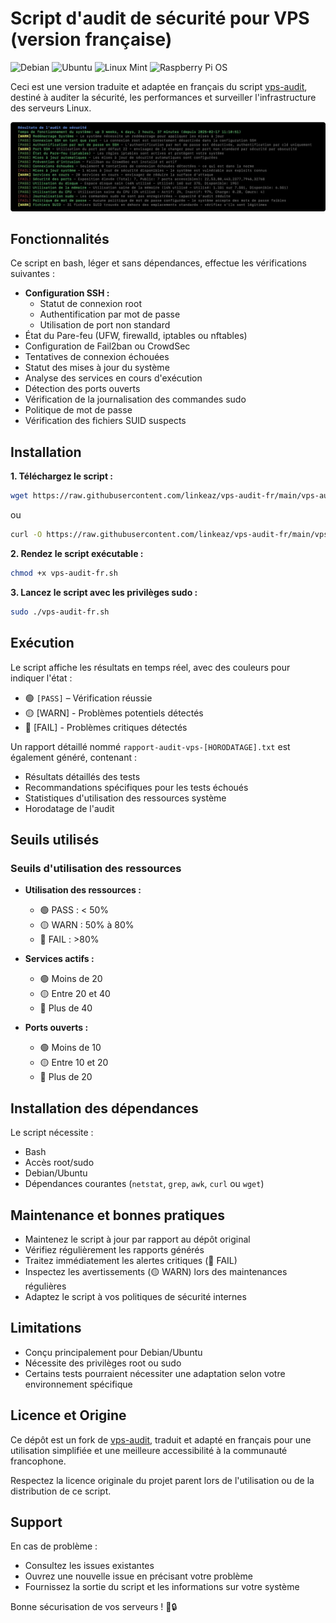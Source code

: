 # Script d'audit de sécurité pour VPS (version française)

![Debian](https://img.shields.io/badge/Debian_10+-D70A53?logo=debian&logoColor=white)
![Ubuntu](https://img.shields.io/badge/Ubuntu_18+-E95420?logo=ubuntu&logoColor=white)
![Linux Mint](https://img.shields.io/badge/Linux_Mint_20+-87CF3E?logo=linux-mint&logoColor=white)
![Raspberry Pi OS](https://img.shields.io/badge/Raspberry_Pi_OS_10+-C51A4A?logo=raspberry-pi&logoColor=white)

Ceci est une version traduite et adaptée en français du script [vps-audit](https://github.com/vernu/vps-audit), destiné à auditer la sécurité, les performances et surveiller l'infrastructure des serveurs Linux.


<!-- add a screenshot of the output here -->

![Sample Output](./screenshot.webp)

## Fonctionnalités

Ce script en bash, léger et sans dépendances, effectue les vérifications suivantes :

- **Configuration SSH :**
  - Statut de connexion root
  - Authentification par mot de passe
  - Utilisation de port non standard
- État du Pare-feu (UFW, firewalld, iptables ou nftables)
- Configuration de Fail2ban ou CrowdSec
- Tentatives de connexion échouées
- Statut des mises à jour du système
- Analyse des services en cours d'exécution
- Détection des ports ouverts
- Vérification de la journalisation des commandes sudo
- Politique de mot de passe
- Vérification des fichiers SUID suspects

## Installation

**1. Téléchargez le script :**

```bash
wget https://raw.githubusercontent.com/linkeaz/vps-audit-fr/main/vps-audit-fr.sh
```
ou
```bash
curl -O https://raw.githubusercontent.com/linkeaz/vps-audit-fr/main/vps-audit-fr.sh
```

**2. Rendez le script exécutable :**

```bash
chmod +x vps-audit-fr.sh
```

**3. Lancez le script avec les privilèges sudo :**

```bash
sudo ./vps-audit-fr.sh
```

## Exécution

Le script affiche les résultats en temps réel, avec des couleurs pour indiquer l'état :

- 🟢 `[PASS]` – Vérification réussie
- 🟡 [WARN] - Problèmes potentiels détectés
- 🔴 [FAIL] - Problèmes critiques détectés

Un rapport détaillé nommé `rapport-audit-vps-[HORODATAGE].txt` est également généré, contenant :

- Résultats détaillés des tests
- Recommandations spécifiques pour les tests échoués
- Statistiques d'utilisation des ressources système
- Horodatage de l'audit

## Seuils utilisés

### Seuils d'utilisation des ressources

- **Utilisation des ressources :**
  - 🟢 PASS : < 50%
  - 🟡 WARN : 50% à 80%
  - 🔴 FAIL : >80%

- **Services actifs :**
  - 🟢 Moins de 20
  - 🟡 Entre 20 et 40
  - 🔴 Plus de 40

- **Ports ouverts :**
  - 🟢 Moins de 10
  - 🟡 Entre 10 et 20
  - 🔴 Plus de 20

## Installation des dépendances

Le script nécessite :

- Bash
- Accès root/sudo
- Debian/Ubuntu
- Dépendances courantes (`netstat`, `grep`, `awk`, `curl` ou `wget`)

## Maintenance et bonnes pratiques

- Maintenez le script à jour par rapport au dépôt original
- Vérifiez régulièrement les rapports générés
- Traitez immédiatement les alertes critiques (🔴 FAIL)
- Inspectez les avertissements (🟡 WARN) lors des maintenances régulières
- Adaptez le script à vos politiques de sécurité internes

## Limitations

- Conçu principalement pour Debian/Ubuntu
- Nécessite des privilèges root ou sudo
- Certains tests pourraient nécessiter une adaptation selon votre environnement spécifique

## Licence et Origine

Ce dépôt est un fork de [vps-audit](https://github.com/vernu/vps-audit), traduit et adapté en français pour une utilisation simplifiée et une meilleure accessibilité à la communauté francophone.

Respectez la licence originale du projet parent lors de l'utilisation ou de la distribution de ce script.

## Support

En cas de problème :

- Consultez les issues existantes
- Ouvrez une nouvelle issue en précisant votre problème
- Fournissez la sortie du script et les informations sur votre système

Bonne sécurisation de vos serveurs ! 🚀🔒


